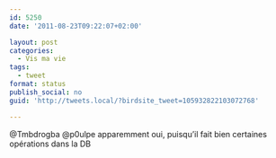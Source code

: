 ```yaml
---
id: 5250
date: '2011-08-23T09:22:07+02:00'

layout: post
categories:
  - Vis ma vie
tags:
  - tweet
format: status
publish_social: no
guid: 'http://tweets.local/?birdsite_tweet=105932822103072768'

---
```


@Tmbdrogba @p0ulpe apparemment oui, puisqu’il fait bien certaines opérations dans la DB